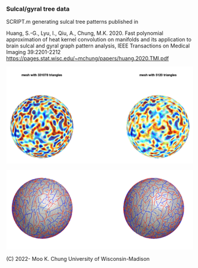 ### Sulcal/gyral tree data

SCRIPT.m generating sulcal tree patterns published in 

Huang, S.-G., Lyu, I., Qiu, A., Chung, M.K. 2020. Fast polynomial approximation of heat kernel convolution on manifolds and its application to brain sulcal and gyral graph pattern analysis, IEEE Transactions on 
Medical Imaging 39:2201-2212  https://pages.stat.wisc.edu/~mchung/papers/huang.2020.TMI.pdf


![alt text](https://github.com/laplcebeltrami/sulcaltree/blob/main/sulcalpattern.png?raw=true)


![alt text](https://github.com/laplcebeltrami/sulcaltree/blob/main/resampled.png?raw=true)


(C) 2022- Moo K. Chung
University of Wisconsin-Madison
